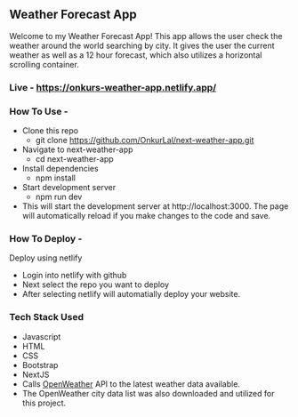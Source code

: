 ## Weather Forecast App

Welcome to my Weather Forecast App! This app allows the user check the weather around the world searching by city. It gives the user the current weather as well as a 12 hour forecast, which also utilizes a horizontal scrolling container.

### Live - https://onkurs-weather-app.netlify.app/

### How To Use -

- Clone this repo
  - git clone https://github.com/OnkurLal/next-weather-app.git
- Navigate to next-weather-app
  - cd next-weather-app
- Install dependencies
  - npm install
- Start development server
  - npm run dev
- This will start the development server at http://localhost:3000. The page will automatically reload if you make changes to the code and save.

### How To Deploy -

Deploy using netlify

- Login into netlify with github
- Next select the repo you want to deploy
- After selecting netlify will automatially deploy your website.

### Tech Stack Used

- Javascript
- HTML
- CSS
- Bootstrap
- NextJS
- Calls [OpenWeather](https://openweathermap.org/) API to the latest weather data available.
- The OpenWeather city data list was also downloaded and utilized for this project.
